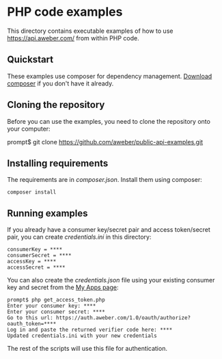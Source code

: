 # PHP code examples
This directory contains executable examples of how to use https://api.aweber.com/ from within PHP code.

## Quickstart
These examples use composer for dependency management.  [Download composer](https://getcomposer.org/download/) if
you don't have it already.

## Cloning the repository
Before you can use the examples, you need to clone the repository onto your
computer:

   prompt$ git clone https://github.com/aweber/public-api-examples.git

## Installing requirements
The requirements are in *composer.json*. Install them using composer:

    composer install
    
## Running examples
If you already have a consumer key/secret pair and access token/secret pair, you can create *credentials.ini* in
this directory:

    consumerKey = ****
    consumerSecret = ****
    accessKey = ****
    accessSecret = ****

You can also create the *credentials.json* file using your existing consumer key and secret from the
[My Apps page](https://labs.aweber.com/apps):

    prompt$ php get_access_token.php
    Enter your consumer key: ****
    Enter your consumer secret: ****
    Go to this url: https://auth.aweber.com/1.0/oauth/authorize?oauth_token=****
    Log in and paste the returned verifier code here: ****
    Updated credentials.ini with your new credentials
    
The rest of the scripts will use this file for authentication. 
